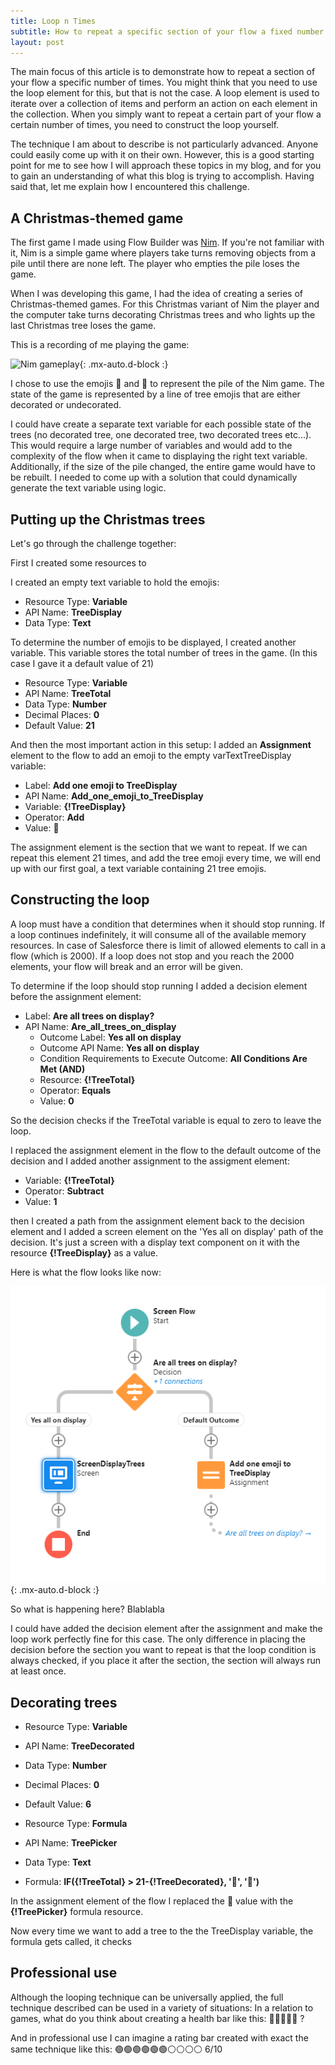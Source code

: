 ```yaml
---
title: Loop n Times
subtitle: How to repeat a specific section of your flow a fixed number of times
layout: post
---
```


The main focus of this article is to demonstrate how to repeat a section of your flow a specific number of times. You might think that you need to use the loop element for this, but that is not the case. A loop element is used to iterate over a collection of items and perform an action on each element in the collection. When you simply want to repeat a certain part of your flow a certain number of times, you need to construct the loop yourself.

The technique I am about to describe is not particularly advanced. Anyone could easily come up with it on their own. However, this is a good starting point for me to see how I will approach these topics in my blog, and for you to gain an understanding of what this blog is trying to accomplish. Having said that, let me explain how I encountered this challenge.

## A Christmas-themed game

The first game I made using Flow Builder was [Nim](https://en.wikipedia.org/wiki/Nim). If you're not familiar with it, Nim is a simple game where players take turns removing objects from a pile until there are none left. The player who empties the pile loses the game.

When I was developing this game, I had the idea of creating a series of Christmas-themed games. For this Christmas variant of Nim the player and the computer take turns decorating Christmas trees and who lights up the last Christmas tree loses the game.

This is a recording of me playing the game:

![Nim gameplay](/assets/img/nimgameplay.gif){: .mx-auto.d-block :}

I chose to use the emojis 🎄 and 🌲 to represent the pile of the Nim game. The state of the game is represented by a line of tree emojis that are either decorated or undecorated.

I could have create a separate text variable for each possible state of the trees (no decorated tree, one decorated tree, two decorated trees etc...). This would require a large number of variables and would add to the complexity of the flow when it came to displaying the right text variable. Additionally, if the size of the pile changed, the entire game would have to be rebuilt. I needed to come up with a solution that could dynamically generate the text variable using logic.

## Putting up the Christmas trees

Let's go through the challenge together:

First I created some resources to 

I created an empty text variable to hold the emojis:

- Resource Type: **Variable**
- API Name: **TreeDisplay**
- Data Type: **Text**
  
To determine the number of emojis to be displayed, I created another variable. This variable stores the total number of trees in the game. (In this case I gave it a default value of 21)

- Resource Type: **Variable**
- API Name: **TreeTotal**
- Data Type: **Number**
- Decimal Places: **0**
- Default Value: **21**

And then the most important action in this setup: I added an **Assignment** element to the flow to add an emoji to the empty varTextTreeDisplay variable:
- Label: **Add one emoji to TreeDisplay**
- API Name: **Add_one_emoji_to_TreeDisplay**
- Variable: **{!TreeDisplay}**
- Operator: **Add**
- Value: **🌲**

The assignment element is the section that we want to repeat. If we can repeat this element 21 times, and add the tree emoji every time, we will end up with our first goal, a text variable containing 21 tree emojis.

## Constructing the loop

A loop must have a condition that determines when it should stop running. If a loop continues indefinitely, it will consume all of the available memory resources. In case of Salesforce there is limit of allowed elements to call in a flow (which is 2000). If a loop does not stop and you reach the 2000 elements, your flow will break and an error will be given. 

To determine if the loop should stop running I added a decision element before the assignment element:
- Label: **Are all trees on display?**
- API Name: **Are_all_trees_on_display**
  - Outcome Label: **Yes all on display**
  - Outcome API Name: **Yes all on display**
  - Condition Requirements to Execute Outcome: **All Conditions Are Met (AND)**
  - Resource: **{!TreeTotal}**
  - Operator: **Equals**
  - Value: **0**

So the decision checks if the TreeTotal variable is equal to zero to leave the loop.

I replaced the assignment element in the flow to the default outcome of the decision and I added another assignment to the assigment element:

- Variable: **{!TreeTotal}**
- Operator: **Subtract**
- Value: **1**

then I created a path from the assignment element back to the decision element and I added a screen element on the 'Yes all on display' path of the decision. It's just a screen with a display text component on it with the resource **{!TreeDisplay}** as a value.

Here is what the flow looks like now:

![Flow State 21 trees](/assets/img/flowstate21trees.png){: .mx-auto.d-block :}

So what is happening here?
Blablabla

I could have added the decision element after the assignment and make the loop work perfectly fine for this case. The only difference in placing the decision before the section you want to repeat is that the loop condition is always checked, if you place it after the section, the section will always run at least once.

## Decorating trees

- Resource Type: **Variable**
- API Name: **TreeDecorated**
- Data Type: **Number**
- Decimal Places: **0**
- Default Value: **6**

- Resource Type: **Formula**
- API Name: **TreePicker**
- Data Type: **Text**
- Formula: **IF({!TreeTotal} > 21-{!TreeDecorated}, '🎄', '🌲')**

In the assignment element of the flow I replaced the 🌲 value with the **{!TreePicker}** formula resource.

Now every time we want to add a tree to the the TreeDisplay variable, the formula gets called, it checks 




## Professional use

Although the looping technique can be universally applied, the full technique described can be used in a variety of situations:
In a relation to games, what do you think about creating a health bar like this: 🧡🧡🧡🤍🤍 ?

And in professional use I can imagine a rating bar created with exact the same technique like this: 🟢🟢🟢🟢🟢🟢⚪⚪⚪⚪ 6/10

